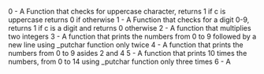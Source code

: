 0 - A Function that checks for uppercase character, returns 1 if c is uppercase returns 0 if otherwise
1 - A Function that checks for a digit 0-9, returns 1 if c is a digit and returns 0 otherwise
2 - A function that multiplies two integers
3 - A function that prints the numbers from 0 to 9 followed by a new line using _putchar function only twice
4 - A function that prints the numbers from 0 to 9 asides 2 and 4
5 - A function that prints 10 times the numbers, from 0 to 14 using _putchar function only three times
6 - A
